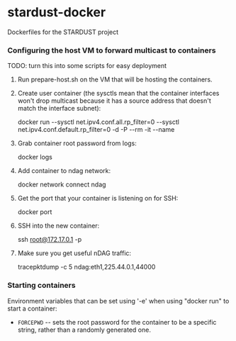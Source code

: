 # stardust-docker
Dockerfiles for the STARDUST project

### Configuring the host VM to forward multicast to containers

TODO: turn this into some scripts for easy deployment

1. Run prepare-host.sh on the VM that will be hosting the containers.


2. Create user container (the sysctls mean that the container interfaces won't drop
multicast because it has a source address that doesn't match the interface subnet):

    docker run --sysctl net.ipv4.conf.all.rp_filter=0 --sysctl net.ipv4.conf.default.rp_filter=0 -d -P --rm -it --name <containername> <stardust container image>

3. Grab container root password from logs:

    docker logs <containername>

4. Add container to ndag network:

    docker network connect ndag <containername>

5. Get the port that your container is listening on for SSH:

    docker port <containername>

6. SSH into the new container:

    ssh root@172.17.0.1 -p <sshport>

7. Make sure you get useful nDAG traffic:

    tracepktdump -c 5 ndag:eth1,225.44.0.1,44000

### Starting containers
Environment variables that can be set using '-e' when using "docker run"
to start a container:

 * `FORCEPWD` -- sets the root password for the container to be a specific
                 string, rather than a randomly generated one.
